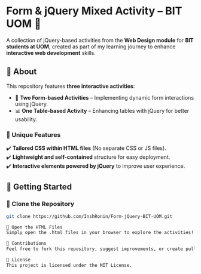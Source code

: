 # Form & jQuery Mixed Activity – BIT UOM 🚀  

A collection of jQuery-based activities from the **Web Design module** for **BIT students at UOM**, created as part of my learning journey to enhance **interactive web development** skills.  

## 📌 About  

This repository features **three interactive activities**:  
- 📝 **Two Form-based Activities** – Implementing dynamic form interactions using jQuery.  
- 📊 **One Table-based Activity** – Enhancing tables with jQuery for better usability.  

### 🎨 Unique Features  
✔️ **Tailored CSS within HTML files** (No separate CSS or JS files).  
✔️ **Lightweight and self-contained** structure for easy deployment.  
✔️ **Interactive elements powered by jQuery** to improve user experience.  

## 🚀 Getting Started  

### 🔹 Clone the Repository  
```sh
git clone https://github.com/InshRonin/Form-jQuery-BIT-UOM.git

🔹 Open the HTML Files
Simply open the .html files in your browser to explore the activities! No extra setup is required.

🤝 Contributions
Feel free to fork this repository, suggest improvements, or create pull requests!

📜 License
This project is licensed under the MIT License.
